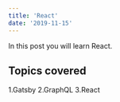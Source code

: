 ```yaml
---
title: 'React'
date: '2019-11-15'
---
```


In this post you will learn React.

## Topics covered

1.Gatsby
2.GraphQL
3.React

